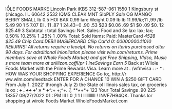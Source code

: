 ìỒLE FOODS MARKE Lincoln Park iKBS 312-587-061 1550 1 Kingsbury st (:hicago. II.. 60642 2532 IQMS CLEAK MNT SIbPLY *Sale* OG MANGO BERRY SMALL lb 0.5 HOI BAR 0,99 lare Weight 0.09 lb lb $11 .99 /lb ;$11 ,99 /lb 5.49 90 1 5 7.07 El . 11 .87 1 $24 .43 -$0 .90 .53 $23 $0.06 .69 $1 $0 .09 $0. 12 $25.49 3 Subtotal : total Savings: Net. Sales: Food and 3e lax: lax; lax; 0.50% 10.25% 1 .25% 1 .00% Total: Sold Items: Paid: MasterCard *4528 $25.49 Chip Card:DEBIl MASIERCARD Cliip Car'd 0: 0000000041010 REltJRNS: All returns require a leoelpt. No returns on iterirs purchased alter 90 days. For adrditional inloniiatlon please visit wlm.com/returns. Prime members save at Whole Foods Market) and get Free Shipping, Vldso, Music s more team more at ariiiizon.coffl/pr 1 ineSavings Earn 5* Back at Wliole Foods Market with the Prime Rewards Visa. Learn more at . /wfmvìsa : :- * : HOW WAS YOUR SHOPPING EXPERIENCE Go to;, http://r ww.wlm.com/leedtack ENTER FOR A CHANCE 10 WIN A $250 GIFT CARD From July 1. 2022' throngh July 2) the State ol Illinois sales tax, on groceries Is ox ****: + . *++*** +' » * +***^:*+ +;^+*. 1, **+*+*+ 123 Your Total Savings .90 225 18357 09/27/2022 01 : PM III I 0 ,1 1 I lllllllllll ! INVF7H94QK. Thanks lor shopping at wirole Footls Market WholeFoodsMarket.com